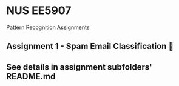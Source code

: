 # NUS EE5907
Pattern Recognition Assignments

## Assignment 1 - Spam Email Classification :e-mail:

## See details in assignment subfolders' README.md
